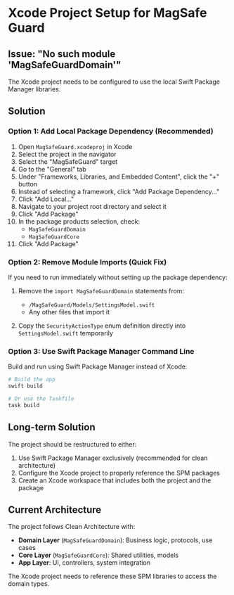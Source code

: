 # Xcode Project Setup for MagSafe Guard

## Issue: "No such module 'MagSafeGuardDomain'"

The Xcode project needs to be configured to use the local Swift Package Manager libraries.

## Solution

### Option 1: Add Local Package Dependency (Recommended)

1. Open `MagSafeGuard.xcodeproj` in Xcode
2. Select the project in the navigator
3. Select the "MagSafeGuard" target
4. Go to the "General" tab
5. Under "Frameworks, Libraries, and Embedded Content", click the "+" button
6. Instead of selecting a framework, click "Add Package Dependency..."
7. Click "Add Local..."
8. Navigate to your project root directory and select it
9. Click "Add Package"
10. In the package products selection, check:
    - `MagSafeGuardDomain`
    - `MagSafeGuardCore`
11. Click "Add Package"

### Option 2: Remove Module Imports (Quick Fix)

If you need to run immediately without setting up the package dependency:

1. Remove the `import MagSafeGuardDomain` statements from:
   - `/MagSafeGuard/Models/SettingsModel.swift`
   - Any other files that import it

2. Copy the `SecurityActionType` enum definition directly into `SettingsModel.swift` temporarily

### Option 3: Use Swift Package Manager Command Line

Build and run using Swift Package Manager instead of Xcode:

```bash
# Build the app
swift build

# Or use the Taskfile
task build
```

## Long-term Solution

The project should be restructured to either:

1. Use Swift Package Manager exclusively (recommended for clean architecture)
2. Configure the Xcode project to properly reference the SPM packages
3. Create an Xcode workspace that includes both the project and the package

## Current Architecture

The project follows Clean Architecture with:

- **Domain Layer** (`MagSafeGuardDomain`): Business logic, protocols, use cases
- **Core Layer** (`MagSafeGuardCore`): Shared utilities, models
- **App Layer**: UI, controllers, system integration

The Xcode project needs to reference these SPM libraries to access the domain types.

